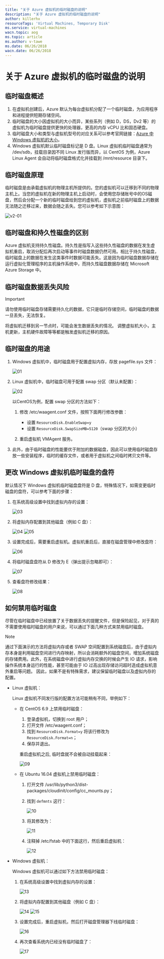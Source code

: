 ```yaml
---
title: "关于 Azure 虚拟机的临时磁盘的说明"
description: "关于 Azure 虚拟机的临时磁盘的说明"
author: killerhx
resourceTags: 'Virtual Machines, Temporary Disk'
ms.service: virtual-machines
wacn.topic: aog
ms.topic: article
ms.author: v-tawe
ms.date: 06/26/2018
wacn.date: 06/26/2018
---
```


# 关于 Azure 虚拟机的临时磁盘的说明

## 临时磁盘概述

1. 在虚拟机创建后，Azure 默认为每台虚拟机分配了一个临时磁盘，为应用程序和进程提供短期存储空间。
2. 临时磁盘的大小因虚拟机的大小而异，某些系列（例如 D，DS，Dv2 等）的虚拟机为临时磁盘提供更快的处理器，更高的内存 vCPU 比和固态硬盘。
3. 临时磁盘大小和类型与虚拟机型号的对应关系可以参考官网链接：[Azure 中 Windows 虚拟机的大小](https://docs.azure.cn/zh-cn/virtual-machines/windows/sizes)。
4. Windows 虚拟机默认临时磁盘标记是 D 盘。Linux 虚拟机临时磁盘通常为 /dev/sdb，挂载目录因不同 Linux 发行版而异，以 CentOS 为例，Azure Linux Agent 会自动将临时磁盘格式化并挂载到 /mnt/resource 目录下。

## 临时磁盘原理

临时磁盘是由承载虚拟机的物理主机所提供的。您的虚拟机可以迁移到不同的物理主机上。当您的虚拟机在新的物理主机上启动时，会使用您存储账号中的OS磁盘，然后会分配一个新的临时磁盘给到您的虚拟机，虚拟机之前临时磁盘上的数据无法随之迁移过来，数据会随之丢失。您可以参考如下示意图：

![v2-01](media/aog-virtual-machines-temporary-disk-instruction/v2-01.png)

## 临时磁盘和持久性磁盘的区别

Azure 虚拟机支持持久性磁盘。持久性是指写入这些持久性磁盘的数据在发生虚拟机重启，取消分配后再次启动等事件时磁盘数据仍然可用。相比于持久性磁盘，临时磁盘上的数据在发生这类事件时数据可能丢失。这是因为临时磁盘数据存储在运行虚拟化管理程序的主机操作系统中，而持久性磁盘数据存储在 Microsoft Azure Storage 中。

## 临时磁盘数据丢失风险

> [!IMPORTANT]
> 请勿使用临时磁盘存储需要持久化的数据，它只是临时存储空间，临时磁盘的数据一旦丢失，无法恢复。

将虚拟机迁移到另一节点时，可能会发生数据丢失的情况。 调整虚拟机大小，主机更新，主机硬件故障等等都是触发虚拟机迁移的原因。

## 临时磁盘的用途

1. Windows 虚拟机中，临时磁盘用于配置虚拟内存，存放 pagefile.sys 文件：

    ![01](media/aog-virtual-machines-temporary-disk-instruction/01.png)

2. Linux 虚拟机中，临时磁盘可用于配置 swap 分区（默认未配置）：

    ![02](media/aog-virtual-machines-temporary-disk-instruction/02.png)

    以CentOS为例，配置 swap 分区的方法如下：

    1. 修改 /etc/waagent.conf 文件，按照下面两行修改参数：

        - 设置 `ResourceDisk.EnableSwap=y`
        - 设置 `ResourceDisk.SwapSizeMB=5120`（swap 分区的大小）

    2. 重启虚拟机 VMAgent 服务。

3. 此外，由于临时磁盘的性能要优于附加的数据磁盘，因此可以使用临时磁盘存放一些安装程序，临时的缓存文件，或者用于虚拟机之间临时拷贝文件等。

## 更改 Windows 虚拟机临时磁盘的盘符

默认情况下 Windows 虚拟机临时磁盘盘符是 D 盘，特殊情况下，如需变更临时磁盘的盘符，可以参考下面的步骤：

1. 在系统高级设置中找到虚拟内存的设置：

    ![03](media/aog-virtual-machines-temporary-disk-instruction/03.png)

2. 将虚拟内存配置到其他磁盘（例如 C 盘）：

    ![04](media/aog-virtual-machines-temporary-disk-instruction/04.png)
    ![05](media/aog-virtual-machines-temporary-disk-instruction/05.png)

3. 设置完成后，需要重启虚拟机。虚拟机重启后，直接在磁盘管理中修改盘符：

    ![06](media/aog-virtual-machines-temporary-disk-instruction/06.png)

4. 将临时磁盘盘符从 D 修改为 E（弹出提示忽略即可）：

    ![07](media/aog-virtual-machines-temporary-disk-instruction/07.png)

5. 查看盘符修改结果：

    ![08](media/aog-virtual-machines-temporary-disk-instruction/08.png)

## 如何禁用临时磁盘

尽管在临时磁盘中已经放置了关于数据丢失的提醒文件，但是保险起见，对于真的不需要使用临时磁盘的用户来说，可以通过下面几种方式来禁用临时磁盘。

> [!NOTE]
> 通过下面演示的方法将虚拟内存或者 SWAP 空间配置到系统磁盘后，由于虚拟内存本身是利用磁盘空间进行内存映射，所以会消耗额外的磁盘空间，增加系统磁盘的存储费用。此外，在系统磁盘中进行虚拟内存交换的时候会产生 IO 请求，影响操作系统本身运行的性能，甚至可能由于 IO 过高出现存储访问超时造成虚拟机意外重启等问题。
> 因此，如果不是有特殊需求，建议保留临时磁盘以及虚拟内存的配置。

- Linux 虚拟机：

    Linux 虚拟机不同发行版的配置方法可能稍有不同，举例如下：

    - 在 CentOS 6.9 上禁用临时磁盘：

        1. 登录虚拟机，切换到 root 用户；
        2. 打开文件 /etc/waagent.conf；
        3. 找到 `ResourceDisk.Format=y` 将该行修改为 `ResourceDisk.Format=n`；
        4. 保存并退出。

        重启虚拟机之后, 临时盘就不会被自动挂载起来：

        ![09](media/aog-virtual-machines-temporary-disk-instruction/09.png)

    - 在 Ubuntu 16.04 虚拟机上禁用临时磁盘：

        1. 打开文件 /usr/lib/python3/dist-packages/cloudinit/config/cc_mounts.py；
        2. 找到 `defmnts` 这行：

            ![10](media/aog-virtual-machines-temporary-disk-instruction/10.png)

        3. 将其修改为：

            ![11](media/aog-virtual-machines-temporary-disk-instruction/11.png)

        4. 注释掉 /etc/fstab 中的下面这行，然后重启虚拟机：

            ![12](media/aog-virtual-machines-temporary-disk-instruction/12.png)

- Windows 虚拟机：

    Windows 虚拟机可以通过如下方法禁用临时磁盘：

    1. 在系统高级设置中找到虚拟内存的设置：

        ![13](media/aog-virtual-machines-temporary-disk-instruction/13.png)

    2. 将虚拟内存配置到其他磁盘（例如 C 盘）：

        ![14](media/aog-virtual-machines-temporary-disk-instruction/14.png)
        ![15](media/aog-virtual-machines-temporary-disk-instruction/15.png)

    3. 设置完成后，重启虚拟机，然后打开磁盘管理器下线临时磁盘：

        ![16](media/aog-virtual-machines-temporary-disk-instruction/16.png)

    4. 再次查看系统内已经没有临时磁盘了：

        ![17](media/aog-virtual-machines-temporary-disk-instruction/17.png)